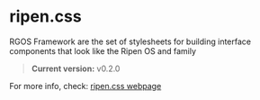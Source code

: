 # ripen.css
RGOS Framework are the set of stylesheets for building interface components that look like the Ripen OS and family
> **Current version:** v0.2.0

For more info, check: [ripen.css webpage](https://ripenos.github.io/Docs/framework/frameworks.html)
